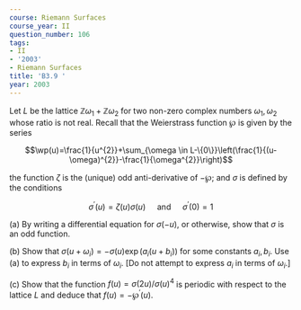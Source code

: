 ```yaml
---
course: Riemann Surfaces
course_year: II
question_number: 106
tags:
- II
- '2003'
- Riemann Surfaces
title: 'B3.9 '
year: 2003
---
```



Let $L$ be the lattice $\mathbb{Z} \omega_{1}+\mathbb{Z} \omega_{2}$ for two non-zero complex numbers $\omega_{1}, \omega_{2}$ whose ratio is not real. Recall that the Weierstrass function $\wp$ is given by the series

$$\wp(u)=\frac{1}{u^{2}}+\sum_{\omega \in L-\{0\}}\left(\frac{1}{(u-\omega)^{2}}-\frac{1}{\omega^{2}}\right)$$

the function $\zeta$ is the (unique) odd anti-derivative of $-\wp$; and $\sigma$ is defined by the conditions

$$\sigma^{\prime}(u)=\zeta(u) \sigma(u) \quad \text { and } \quad \sigma^{\prime}(0)=1$$

(a) By writing a differential equation for $\sigma(-u)$, or otherwise, show that $\sigma$ is an odd function.

(b) Show that $\sigma\left(u+\omega_{i}\right)=-\sigma(u) \exp \left(a_{i}\left(u+b_{i}\right)\right)$ for some constants $a_{i}, b_{i}$. Use (a) to express $b_{i}$ in terms of $\omega_{i}$. [Do not attempt to express $a_{i}$ in terms of $\omega_{i}$.]

(c) Show that the function $f(u)=\sigma(2 u) / \sigma(u)^{4}$ is periodic with respect to the lattice $L$ and deduce that $f(u)=-\wp^{\prime}(u)$.